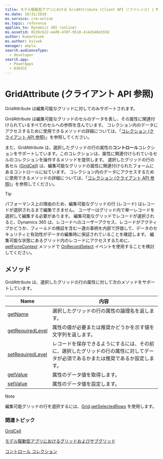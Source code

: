 ```yaml
---
title: モデル駆動型アプリにおける GridAttribute (Client API リファレンス) | Microsoft Docs
ms.date: 10/31/2018
ms.service: crm-online
ms.topic: reference
applies_to: Dynamics 365 (online)
ms.assetid: 8139c622-e4d9-478f-9510-414d140e5556
author: KumarVivek
ms.author: kvivek
manager: amyla
search.audienceType:
  - developer
search.app:
  - PowerApps
  - D365CE
---
```

# <a name="gridattribute-client-api-reference"></a>GridAttribute (クライアント API 参照)



GridAttribute は編集可能なグリッドに対してのみサポートされます。

GridAttribute は編集可能なグリッドのセルのデータを表し、その属性に関連付けられているすべてのセルへの参照を含んでいます。 コレクション内のデータにアクセスするために使用できるメソッドの詳細については、「[コレクション (クライアント API 参照)](../collections.md)」を参照してください。

また、GridAttribute は、選択したグリッドの行の属性の**コントロール**コレクションをサポートしています。このコレクションは、属性に関連付けられているセルのコレクションを操作するメソッドを提供します。 選択したグリッドの行の各セル ([GridCell](gridcell.md)) は、編集可能なグリッドの属性に関連付けられたフォームにあるコントロールに似ています。 コレクション内のデータにアクセスするために使用できるメソッドの詳細については、「[コレクション (クライアント API 参照)](../collections.md)」を参照してください。

>[!TIP]
>パフォーマンス上の理由のため、編集可能なグリッドの行 (レコード) はレコードが選択されるまで編集できません。 ユーザーはグリッド内で単一レコードを選択して編集する必要があります。 編集可能なグリッドでレコードが選択されると、Dynamics 365 は、レコードへのユーザーアクセス、レコードがアクティブかどうか、フィールドの検証を含む一連の事柄を内部で評価して、データのセキュリティと有効性がデータの編集時に保証されていることを確認します。 編集可能な状態にあるグリッド内のレコードにアクセスするために、[getFormContext](../executioncontext/getFormContext.md) メソッドで [OnRecordSelect](../events/grid-onrecordselect.md) イベントを使用することを検討してください。

## <a name="methods"></a>メソッド

GridAttribute は、選択したグリッドの行の属性に対して次のメソッドをサポートしています。

|Name|内容|
|--|--|
|[getName](../attributes/getName.md)|選択したグリッドの行の属性の論理名を返します。|
|[getRequiredLevel](../attributes/getRequiredLevel.md)| 属性の値が必要または推奨かどうかを示す値を文字列を返します。|
|[setRequiredLevel](../attributes/setRequiredLevel.md)| レコードを保存できるようにするには、その前に、選択したグリッドの行の属性に対してデータが必須であるかまたは推奨であるか設定します。|
|[getValue](../attributes/getValue.md)| 属性のデータ値を取得します。|
|[setValue](../attributes/setValue.md)| 属性のデータ値を設定します。|

>[!NOTE]
>編集可能グリッドの行を選択するには、[Grid](grid.md).[getSelectedRows](grid/getSelectedRows.md) を使用します。

### <a name="related-topics"></a>関連トピック

[GridCell](gridcell.md)

[モデル駆動型アプリにおけるグリッドおよびサブグリッド](../grids.md)

[コントロール コレクション](../attributes/controls-collection.md)


